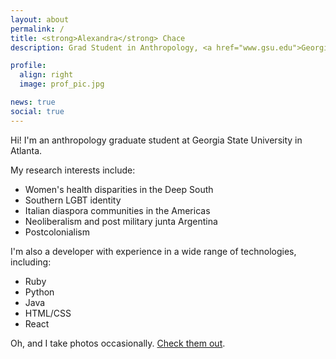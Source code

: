 ```yaml
---
layout: about
permalink: /
title: <strong>Alexandra</strong> Chace
description: Grad Student in Anthropology, <a href="www.gsu.edu">Georgia State University</a>.

profile:
  align: right
  image: prof_pic.jpg

news: true
social: true
---
```


Hi! I'm an anthropology graduate student at Georgia State University in Atlanta.

My research interests include:
- Women's health disparities in the Deep South
- Southern LGBT identity 
- Italian diaspora communities in the Americas
- Neoliberalism and post military junta Argentina
- Postcolonialism

I'm also a developer with experience in a wide range of technologies, including:
- Ruby
- Python
- Java
- HTML/CSS
- React

Oh, and I take photos occasionally. [Check them out](https://500px.com/leximch).
